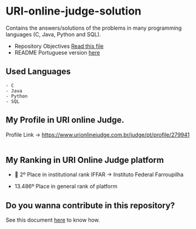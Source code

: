 
 # URI-online-judge-solution

 Contains the answers/solutions of the problems in many programming languages (C, Java, Python and SQL).
 

  - Repository Objectives [Read this file](https://github.com/jocelinoFG017/URI-online-judge-solutions/blame/master/Objetivos.md)
  - README Portuguese version [here](https://github.com/jocelinoFG017/URI-online-judge-solutions/blame/master/ReadmeENGLISH.md)

## Used Languages 
    - C
    - Java
    - Python
    - SQL

##  My Profile in URI online Judge.
Profile Link -> https://www.urionlinejudge.com.br/judge/pt/profile/279941
<br>
<br>

## My Ranking in URI Online Judge platform
  
 - :2nd_place_medal:  2º Place in institutional rank IFFAR -> Instituto Federal Farroupilha


 - 13.486º Place in general rank of platform

  <h2>Do you wanna contribute in this repository? </h2>
  
  See this document [here](https://github.com/jocelinoFG017/URI-online-judge-solutions/blame/master/CONTRIBUTING.md) to know how.